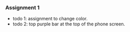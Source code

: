 
### Assignment 1
* todo 1: assignment to change color.
* todo 2: top purple bar at the top of the phone screen.
